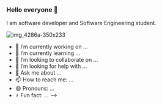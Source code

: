 ### Hello everyone 👋

I am software developer and Software Engineering student. 

![img_4286a-350x233](https://cdn3.iconfinder.com/data/icons/popular-services-brands/512/node-512.png)



- 🔭 I’m currently working on ...
- 🌱 I’m currently learning ...
- 👯 I’m looking to collaborate on ...
- 🤔 I’m looking for help with ...
- 💬 Ask me about ...
- 📫 How to reach me: ...
- 😄 Pronouns: ...
- ⚡ Fun fact: ...
-->
